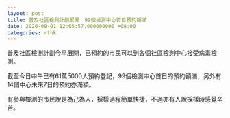 ```yaml
---
layout: post
title: 普及社區檢測計劃展開　99個檢測中心首日預約額滿
date: 2020-09-01 12:05:57.000000000 +08:00
categories: rthk
---
```


普及社區檢測計劃今早展開，已預約的市民可以到各個社區檢測中心接受病毒檢測。

截至今日中午已有61萬5000人預約登記，99個檢測中心首日的預約額滿，另外有14個中心未來7日的預約亦滿額。

有參與檢測的市民說是為己為人，採樣過程簡單快捷，不過亦有人說採樣時感覺辛苦。
